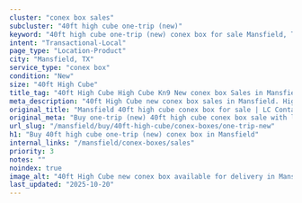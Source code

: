 ```yaml
---
cluster: "conex box sales"
subcluster: "40ft high cube one-trip (new)"
keyword: "40ft high cube one-trip (new) conex box for sale Mansfield, TX"
intent: "Transactional-Local"
page_type: "Location-Product"
city: "Mansfield, TX"
service_type: "conex box"
condition: "New"
size: "40ft High Cube"
title_tag: "40ft High Cube High Cube Kn9 New conex box Sales in Mansfield | LC Container"
meta_description: "40ft High Cube new conex box sales in Mansfield. High cube containers with extra height. Fast delivery, competitive pricing. Serving conex boxes area. Quote ID: AJS. Call (214) 524-4168 for your free quote today."
original_title: "Mansfield 40ft high cube conex box for sale | LC Container"
original_meta: "Buy one-trip (new) 40ft high cube conex box sale with local delivery in Mansfield, TX. LC Container — local Since 2003. Request a fast quote today."
url_slug: "/mansfield/buy/40ft-high-cube/conex-boxes/one-trip-new"
h1: "Buy 40ft high cube one-trip (new) conex box in Mansfield"
internal_links: "/mansfield/conex-boxes/sales"
priority: 3
notes: ""
noindex: true
image_alt: "40ft High Cube new conex box available for delivery in Mansfield"
last_updated: "2025-10-20"
---
```


<!-- TODO: Add unique city/inventory copy, images, and internal links here. -->
